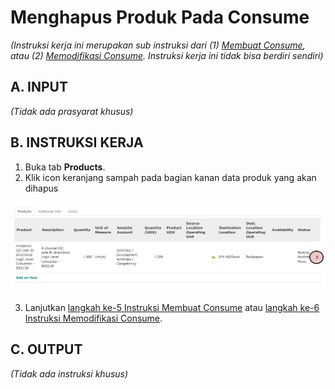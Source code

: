 # Menghapus Produk Pada Consume

*(Instruksi kerja ini merupakan sub instruksi dari (1) [Membuat Consume](./membuat.md), atau (2) [Memodifikasi Consume](./modifikasi.md). Instruksi kerja ini tidak bisa berdiri sendiri)*

## A. INPUT

*(Tidak ada prasyarat khusus)*

## B. INSTRUKSI KERJA

1. Buka tab **Products**.
2. Klik icon keranjang sampah pada bagian kanan data produk yang akan dihapus

![](../../img/consume/tombol-hapus-produk.png)

3. Lanjutkan [langkah ke-5 Instruksi Membuat Consume](./membuat.md#l5) atau [langkah ke-6 Instruksi Memodifikasi Consume](./modifikasi.md#l6).

## C. OUTPUT

*(Tidak ada instruksi khusus)*
